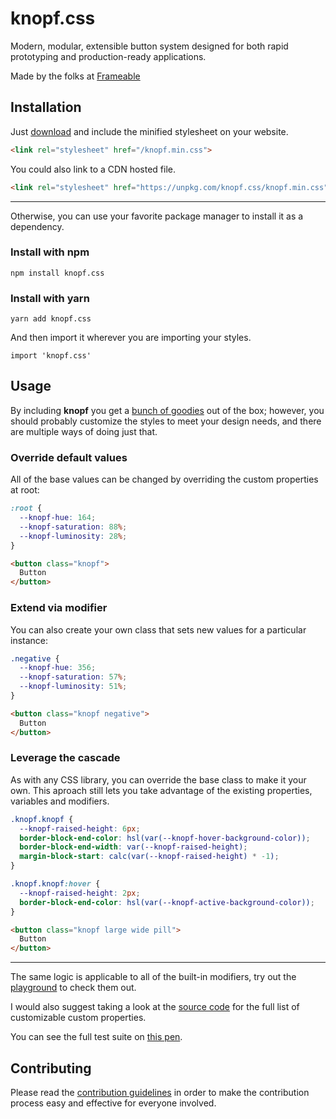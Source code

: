 # knopf.css

Modern, modular, extensible button system designed for both rapid prototyping and production-ready applications.

Made by the folks at [Frameable](https://frameableinc.com/)

## Installation

Just [download](http://knopf.dev/knopf.css.zip) and include the minified stylesheet on your website.</p>

```html
<link rel="stylesheet" href="/knopf.min.css">
```

You could also link to a CDN hosted file.

```html
<link rel="stylesheet" href="https://unpkg.com/knopf.css/knopf.min.css">
```

***

Otherwise, you can use your favorite package manager to install it as a dependency.

### Install with npm
```
npm install knopf.css
```

### Install with yarn
```
yarn add knopf.css
```

And then import it wherever you are importing your styles.
```node
import 'knopf.css'
```

## Usage

By including **knopf** you get a [bunch of goodies](https://codepen.io/HiroAgustin/full/mdVRdVg) out of the box; however, you should probably customize the styles to meet your design needs, and there are multiple ways of doing just that.

### Override default values

All of the base values can be changed by overriding the custom properties at root:

```css
:root {
  --knopf-hue: 164;
  --knopf-saturation: 88%;
  --knopf-luminosity: 28%;
}
```

```html
<button class="knopf">
  Button
</button>
```

### Extend via modifier

You can also create your own class that sets new values for a particular instance:

```css
.negative {
  --knopf-hue: 356;
  --knopf-saturation: 57%;
  --knopf-luminosity: 51%;
}
```

```html
<button class="knopf negative">
  Button
</button>
```

### Leverage the cascade

As with any CSS library, you can override the base class to make it your own. This aproach still lets you take advantage of the existing properties, variables and modifiers.

```css
.knopf.knopf {
  --knopf-raised-height: 6px;
  border-block-end-color: hsl(var(--knopf-hover-background-color));
  border-block-end-width: var(--knopf-raised-height);
  margin-block-start: calc(var(--knopf-raised-height) * -1);
}

.knopf.knopf:hover {
  --knopf-raised-height: 2px;
  border-block-end-color: hsl(var(--knopf-active-background-color));
}
```

```html
<button class="knopf large wide pill">
  Button
</button>
```

***

The same logic is applicable to all of the built-in modifiers, try out the [playground](https://knopf.dev/#Playground) to check them out.

I would also suggest taking a look at the [source code](https://github.com/team-video/knopf.css/blob/main/knopf.css) for the full list of customizable custom properties.

You can see the full test suite on [this pen](https://codepen.io/HiroAgustin/full/mdVRdVg).

## Contributing

Please read the [contribution guidelines](CONTRIBUTING.md) in order to make the contribution process easy and effective for everyone involved.
